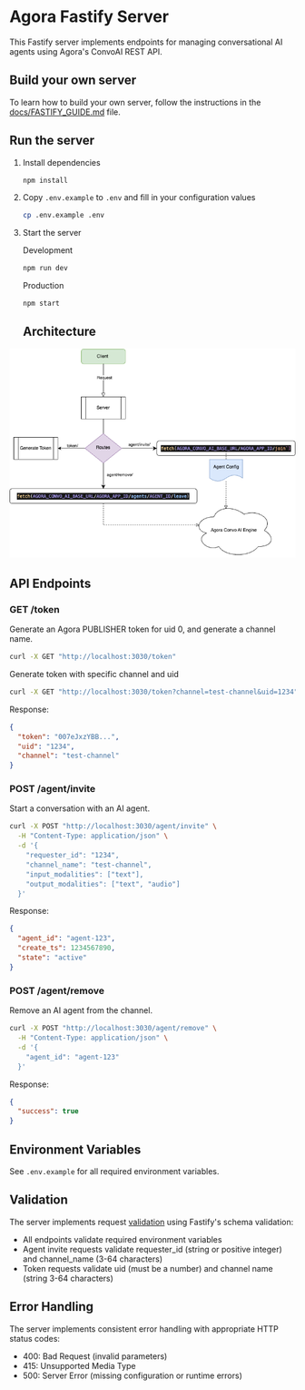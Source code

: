 # Agora Fastify Server

This Fastify server implements endpoints for managing conversational AI agents using Agora's ConvoAI REST API.

## Build your own server

To learn how to build your own server, follow the instructions in the [docs/FASTIFY_GUIDE.md](../docs/FASTIFY_GUIDE.md) file.

## Run the server

1. Install dependencies

   ```bash
   npm install
   ```

2. Copy `.env.example` to `.env` and fill in your configuration values

   ```bash
   cp .env.example .env
   ```

3. Start the server

   Development

   ```bash
   npm run dev
   ```

   Production

   ```bash
   npm start
   ```

   ## Architecture

<picture>
  <source srcset="../.github/assets/Agora-ConvoAI-NodeJS-Server-Architecture-dark.png" media="(prefers-color-scheme: dark)">
  <img src="../.github/assets/Agora-ConvoAI-NodeJS-Server-Architecture-light.png" alt="Architecture diagram of Conversational Ai by Agora and OpenAi">
</picture>

## API Endpoints

### GET /token

Generate an Agora PUBLISHER token for uid 0, and generate a channel name.

```bash
curl -X GET "http://localhost:3030/token"
```

Generate token with specific channel and uid

```bash
curl -X GET "http://localhost:3030/token?channel=test-channel&uid=1234"
```

Response:

```json
{
  "token": "007eJxzYBB...",
  "uid": "1234",
  "channel": "test-channel"
}
```

### POST /agent/invite

Start a conversation with an AI agent.

```bash
curl -X POST "http://localhost:3030/agent/invite" \
  -H "Content-Type: application/json" \
  -d '{
    "requester_id": "1234",
    "channel_name": "test-channel",
    "input_modalities": ["text"],
    "output_modalities": ["text", "audio"]
  }'
```

Response:

```json
{
  "agent_id": "agent-123",
  "create_ts": 1234567890,
  "state": "active"
}
```

### POST /agent/remove

Remove an AI agent from the channel.

```bash
curl -X POST "http://localhost:3030/agent/remove" \
  -H "Content-Type: application/json" \
  -d '{
    "agent_id": "agent-123"
  }'
```

Response:

```json
{
  "success": true
}
```

## Environment Variables

See `.env.example` for all required environment variables.

## Validation

The server implements request [validation](src/utils/validation.ts) using Fastify's schema validation:

- All endpoints validate required environment variables
- Agent invite requests validate requester_id (string or positive integer) and channel_name (3-64 characters)
- Token requests validate uid (must be a number) and channel name (string 3-64 characters)

## Error Handling

The server implements consistent error handling with appropriate HTTP status codes:

- 400: Bad Request (invalid parameters)
- 415: Unsupported Media Type
- 500: Server Error (missing configuration or runtime errors)
